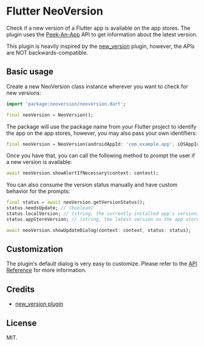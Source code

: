 # Flutter NeoVersion

Check if a new version of a Flutter app is available on the app stores. The
plugin uses the [Peek-An-App][peekanapp-url] API to get information about the
latest version.

This plugin is heavily inspired by the [new_version][new-version-plugin-url]
plugin, however, the APIs are NOT backwards-compatible.

## Basic usage

Create a new NeoVersion class instance wherever you want to check for new
versions:

```dart
import 'package:neoversion/neoversion.dart';

final neoVersion = NeoVersion();
```

The package will use the package name from your Flutter project to identify the
app on the app stores, however, you may also pass your own identifiers:

```dart
final neoVersion = NeoVersion(androidAppId: 'com.example.app', iOSAppId: 'com.example.app');
```

Once you have that, you can call the following method to prompt the user if a
new version is available:

```dart
await neoVersion.showAlertIfNecessary(context: context);
```

You can also consume the version status manually and have custom behavior for
the prompts:

```dart
final status = await neoVersion.getVersionStatus();
status.needsUpdate; // (boolean)
status.localVersion; // (string, the currently installed app's version)
status.appStoreVersion; // (string, the latest version on the app store)

await neoVersion.showUpdateDialog(context: context, status: status);
```

## Customization

The plugin's default dialog is very easy to customize. Please refer to the
[API Reference][api-ref] for more information.

## Credits

- [new_version plugin][new-version-plugin-url]

## License

MIT.

[api-ref]: https://pub.dev/documentation/neoversion/latest/
[new-version-plugin-url]: https://github.com/timtraversy/new_version
[peekanapp-url]: https://peekanapp.vercel.app
